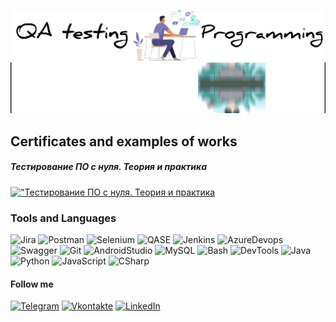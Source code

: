 ![Header](https://github.com/Makisim-test/Makisim-test/blob/main/InShot_20240702_195312298.jpg)
![ican](https://github.com/Makisim-test/Makisim-test/blob/main/VID_20240703_003413.gif)
## Certificates and examples of works
##### Тестирование ПО с нуля. Теория и практика
[!["Тестирование ПО с нуля. Теория и практика](https://img.shields.io/badge/-сертификат-000000?style=for-the-badge&logo=&logoColor=0000CD)](https://github.com/Makisim-test/Makisim-test/blob/main/Screenshot_2024-07-03-09-38-27-502-edit_com.google.android.apps.docs.jpg)
### Tools and Languages
![Jira](https://img.shields.io/badge/-Jira-000000?style=for-the-badge&logo=Jira&logoColor=0000CD)
![Postman](https://img.shields.io/badge/-Postman-000000?style=for-the-badge&logo=Postman&logoColor=FF4500)
![Selenium](https://img.shields.io/badge/-Selenium-000000?style=for-the-badge&logo=Selenium&logoColor=228B22)
![QASE](https://img.shields.io/badge/-QASE-000000?style=for-the-badge&logo=QASE&logoColor=8B008B)
![Jenkins](https://img.shields.io/badge/-Jenkins-000000?style=for-the-badge&logo=Jenkins&logoColor=F0E68C)
![AzureDevops](https://img.shields.io/badge/-AzureDevops-000000?style=for-the-badge&logo=AzureDevops&logoColor=4169E1)
![Swagger](https://img.shields.io/badge/-Swagger-000000?style=for-the-badge&logo=Swagger&logoColor=228B22)
![Git](https://img.shields.io/badge/-Git-000000?style=for-the-badge&logo=Git&logoColor=FF6347)
![AndroidStudio](https://img.shields.io/badge/-AndroidStudio-000000?style=for-the-badge&logo=AndroidStudio&logoColor=00FF7F)
![MySQL](https://img.shields.io/badge/-MySQL-000000?style=for-the-badge&logo=MySQL&logoColor=1E90FF)
![Bash](https://img.shields.io/badge/-Bash-000000?style=for-the-badge&logo=BASH&logoColor=2F4F4F)
![DevTools](https://img.shields.io/badge/-DevTools-000000?style=for-the-badge&logo=ChromeDevTools&logoColor=0000CD)
![Java](https://img.shields.io/badge/-Java-000000?style=for-the-badge&logo=JAVA&logoColor=0000CD)
![Python](https://img.shields.io/badge/-Python-000000?style=for-the-badge&logo=Python&logoColor=0000FF)
![JavaScript](https://img.shields.io/badge/-JavaScript-000000?style=for-the-badge&logo=JavaScript&logoColor=FFFF00)
![CSharp](https://img.shields.io/badge/-CSharp-000000?style=for-the-badge&logo=CSharp&logoColor=800080)
#### Follow me
[![Telegram](https://img.shields.io/badge/-Telegram-000000?style=for-the-badge&logo=Telegram&logoColor=00BFFF)](https://t.me/Maxim0i)
[![Vkontakte](https://img.shields.io/badge/-Vkontakte-000000?style=for-the-badge&logo=VK&logoColor=1E90FF)](https://vk.com/faq18366)
[![LinkedIn](https://img.shields.io/badge/-LinkedIn-000000?style=for-the-badge&logo=LinkedIn&logoColor=4169E1)](https://www.linkedin.com/me?trk=p_mwlite_feed-secondary_nav)
